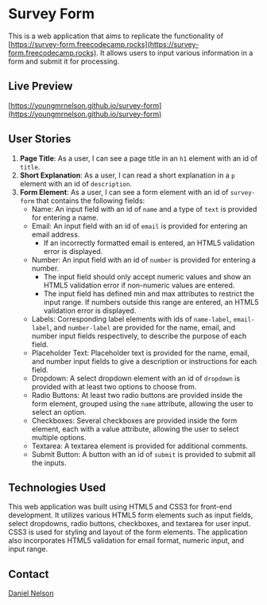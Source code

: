 # Survey Form

This is a web application that aims to replicate the functionality of [https://survey-form.freecodecamp.rocks](https://survey-form.freecodecamp.rocks). It allows users to input various information in a form and submit it for processing.

## Live Preview

[https://youngmrnelson.github.io/survey-form](https://youngmrnelson.github.io/survey-form)

## User Stories

1. **Page Title**: As a user, I can see a page title in an `h1` element with an id of `title`.
2. **Short Explanation**: As a user, I can read a short explanation in a `p` element with an id of `description`.
3. **Form Element**: As a user, I can see a form element with an id of `survey-form` that contains the following fields:
   - Name: An input field with an id of `name` and a type of `text` is provided for entering a name.
   - Email: An input field with an id of `email` is provided for entering an email address.
     - If an incorrectly formatted email is entered, an HTML5 validation error is displayed.
   - Number: An input field with an id of `number` is provided for entering a number.
     - The input field should only accept numeric values and show an HTML5 validation error if non-numeric values are entered.
     - The input field has defined min and max attributes to restrict the input range. If numbers outside this range are entered, an HTML5 validation error is displayed.
   - Labels: Corresponding label elements with ids of `name-label`, `email-label`, and `number-label` are provided for the name, email, and number input fields respectively, to describe the purpose of each field.
   - Placeholder Text: Placeholder text is provided for the name, email, and number input fields to give a description or instructions for each field.
   - Dropdown: A select dropdown element with an id of `dropdown` is provided with at least two options to choose from.
   - Radio Buttons: At least two radio buttons are provided inside the form element, grouped using the `name` attribute, allowing the user to select an option.
   - Checkboxes: Several checkboxes are provided inside the form element, each with a value attribute, allowing the user to select multiple options.
   - Textarea: A textarea element is provided for additional comments.
   - Submit Button: A button with an id of `submit` is provided to submit all the inputs.

## Technologies Used

This web application was built using HTML5 and CSS3 for front-end development. It utilizes various HTML5 form elements such as input fields, select dropdowns, radio buttons, checkboxes, and textarea for user input. CSS3 is used for styling and layout of the form elements. The application also incorporates HTML5 validation for email format, numeric input, and input range.

## Contact

[Daniel Nelson](https://www.linkedin.com/in/daniel-nelson-9151a6212/)
